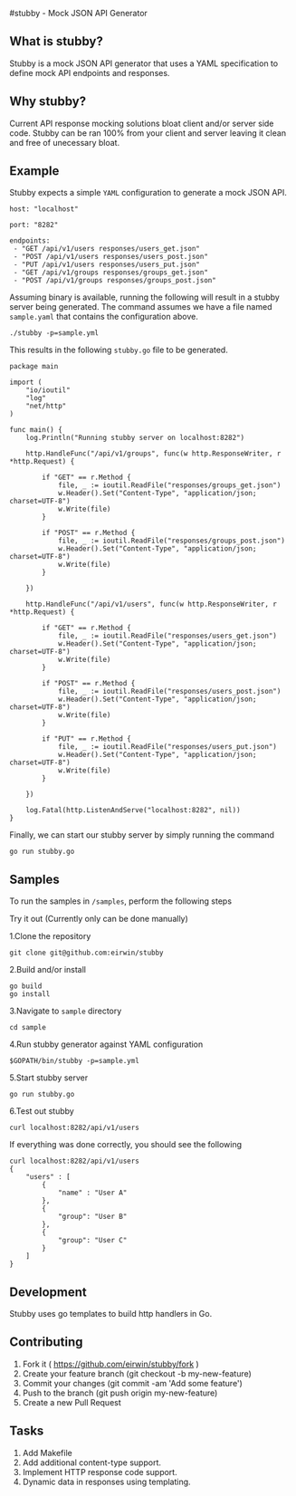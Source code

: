 #stubby - Mock JSON API Generator

## What is stubby?
Stubby is a mock JSON API generator that uses a YAML specification to define mock API endpoints and responses.

## Why stubby?
Current API response mocking solutions bloat client and/or server side code. Stubby can be ran 100% from your client and server leaving it clean and free of unecessary bloat.

## Example
  
Stubby expects a simple `YAML` configuration to generate a mock JSON API. 
 
 ``` 
host: "localhost"

port: "8282"

endpoints:
  - "GET /api/v1/users responses/users_get.json"
  - "POST /api/v1/users responses/users_post.json"
  - "PUT /api/v1/users responses/users_put.json"
  - "GET /api/v1/groups responses/groups_get.json"
  - "POST /api/v1/groups responses/groups_post.json"
  ```
  
Assuming binary is available, running the following will result in a stubby server being generated. The command assumes we have a file named `sample.yaml` that contains the configuration above.

`./stubby -p=sample.yml`

This results in the following `stubby.go` file to be generated.

```
package main

import (
	"io/ioutil"
	"log"
	"net/http"
)

func main() {
	log.Println("Running stubby server on localhost:8282")

	http.HandleFunc("/api/v1/groups", func(w http.ResponseWriter, r *http.Request) {

		if "GET" == r.Method {
			file, _ := ioutil.ReadFile("responses/groups_get.json")
			w.Header().Set("Content-Type", "application/json; charset=UTF-8")
			w.Write(file)
		}

		if "POST" == r.Method {
			file, _ := ioutil.ReadFile("responses/groups_post.json")
			w.Header().Set("Content-Type", "application/json; charset=UTF-8")
			w.Write(file)
		}

	})

	http.HandleFunc("/api/v1/users", func(w http.ResponseWriter, r *http.Request) {

		if "GET" == r.Method {
			file, _ := ioutil.ReadFile("responses/users_get.json")
			w.Header().Set("Content-Type", "application/json; charset=UTF-8")
			w.Write(file)
		}

		if "POST" == r.Method {
			file, _ := ioutil.ReadFile("responses/users_post.json")
			w.Header().Set("Content-Type", "application/json; charset=UTF-8")
			w.Write(file)
		}

		if "PUT" == r.Method {
			file, _ := ioutil.ReadFile("responses/users_put.json")
			w.Header().Set("Content-Type", "application/json; charset=UTF-8")
			w.Write(file)
		}

	})

	log.Fatal(http.ListenAndServe("localhost:8282", nil))
}
```

Finally, we can start our stubby server by simply running the command

`go run stubby.go`

## Samples
To run the samples in `/samples`, perform the following steps

Try it out (Currently only can be done manually)

1.Clone the repository
```
git clone git@github.com:eirwin/stubby
```
2.Build and/or install
```
go build
go install
```
3.Navigate to `sample` directory
```
cd sample
```
4.Run stubby generator against YAML configuration
```
$GOPATH/bin/stubby -p=sample.yml
```
5.Start stubby server
```
go run stubby.go
```
6.Test out stubby
```
curl localhost:8282/api/v1/users
```

If everything was done correctly, you should see the following

```
curl localhost:8282/api/v1/users
{
    "users" : [
        {
            "name" : "User A"
        },
        {
            "group": "User B"
        },
        {
            "group": "User C"
        }
    ]
}
```


## Development

Stubby uses go templates to build http handlers in Go.

## Contributing

1. Fork it ( https://github.com/eirwin/stubby/fork )
2. Create your feature branch (git checkout -b my-new-feature)
3. Commit your changes (git commit -am 'Add some feature')
4. Push to the branch (git push origin my-new-feature)
5. Create a new Pull Request

## Tasks
1. Add Makefile
2. Add additional content-type support.
3. Implement HTTP response code support.
4. Dynamic data in responses using templating.



